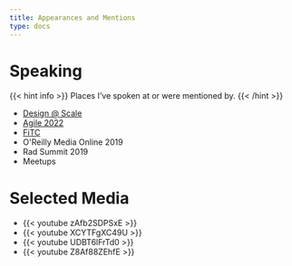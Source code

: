 ```yaml
---
title: Appearances and Mentions
type: docs
---
```

# Speaking
{{< hint info >}}
Places I’ve spoken at or were mentioned by.
{{< /hint >}}

- [Design @ Scale](https://rosenfeldmedia.com/design-at-scale-2022/workshops/)
- [Agile 2022](https://events.agilealliance.org/Agile2022/speaker/437397/josh-mauldin)
- [FiTC](https://fitc.ca/event/spotlightux22/)
- O'Reilly Media Online 2019
- Rad Summit 2019
- Meetups

# Selected Media

- {{< youtube zAfb2SDPSxE >}}
- {{< youtube XCYTFgXC49U >}}
- {{< youtube UDBT6lFrTd0 >}}
- {{< youtube Z8Af88ZEhfE >}}